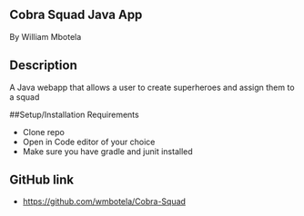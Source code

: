 ## Cobra Squad Java App

By William Mbotela

## Description

A Java webapp that allows a user to create superheroes and assign them to a squad

##Setup/Installation Requirements
* Clone repo
* Open in Code editor of your choice
* Make sure you have gradle and junit installed


## GitHub link
* https://github.com/wmbotela/Cobra-Squad
